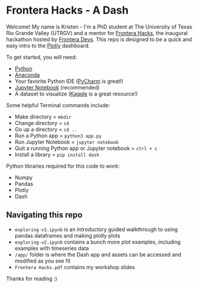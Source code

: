 # Frontera Hacks - A Dash

Welcome! My name is Kristen - I'm a PhD student at The University of Texas Rio Grande Valley (UTRGV) and a mentor for [Frontera Hacks](https://fronterahacks.com), the inaugural hackathon hosted by [Frontera Devs](https://fronteradevs.com). This repo is designed to be a quick and easy intro to the [Plotly](https://plotly.com) dashboard. 

To get started, you will need:
* [Python](https://www.python.org/) 
* [Anaconda](https://www.anaconda.org/)
* Your favorite Python IDE ([PyCharm](https://www.jetbrains.com/pycharm/) is great!)
* [Jupyter Notebook](https://jupyter.org) (recommended)
* A dataset to visualize ([Kaggle](https://www.kaggle.com) is a great resource!)

Some helpful Terminal commands include: 
- Make directory = `mkdir`
- Change directory = `cd`
- Go up a directory = `cd ..`
- Run a Python app = `python3 app.py`
- Run Jupyter Notebook = `jupyter notebook`
- Quit a running Python app or Jupyter notebook = `ctrl + c`
- Install a library = `pip install dash`

Python libraries required for this code to work: 
* Numpy 
* Pandas
* Plotly
* Dash

## Navigating this repo
* `exploring-v1.ipynb` is an introductory guided walkthrough to using pandas dataframes and making plotly plots
* `exploring-v2.ipynb` contains a bunch more plot examples, including examples with timeseries data 
* `/app/` folder is where the Dash app and assets can be accessed and modified as you see fit
* `Frontera Hacks.pdf` contains my workshop slides 

Thanks for reading :) 
